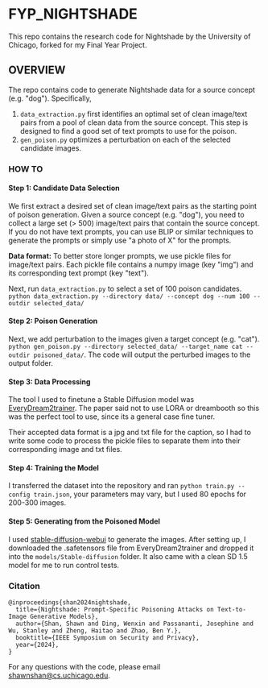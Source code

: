 # FYP_NIGHTSHADE

This repo contains the research code for Nightshade by the University of Chicago, forked for my Final Year Project.

## OVERVIEW

The repo contains code to generate Nightshade data for a source concept (e.g. "dog"). Specifically,

1) `data_extraction.py` first identifies an optimal set of clean image/text pairs from a pool of clean data from the source concept. This step is designed to find a good set of text prompts to use for the poison.
2) `gen_poison.py` optimizes a perturbation on each of the selected candidate images.

### HOW TO

#### Step 1: Candidate Data Selection

We first extract a desired set of clean image/text pairs as the starting point of poison generation. Given a source concept (e.g. "dog"), you need to collect a large set (> 500) image/text pairs that contain the source concept. If you do not have text prompts, you can use BLIP or similar techniques to generate the prompts or simply use "a photo of X" for the prompts.

**Data format:** To better store longer prompts, we use pickle files for image/text pairs. Each pickle file contains a numpy image (key "img") and its corresponding text prompt (key "text"). 

Next, run `data_extraction.py` to select a set of 100 poison candidates. `python data_extraction.py --directory data/ --concept dog --num 100 --outdir selected_data/`

#### Step 2: Poison Generation

Next, we add perturbation to the images given a target concept (e.g. "cat"). `python gen_poison.py --directory selected_data/ --target_name cat --outdir poisoned_data/`. The code will output the perturbed images to the output folder.

#### Step 3: Data Processing

The tool I used to finetune a Stable Diffusion model was [EveryDream2trainer](https://github.com/victorchall/EveryDream2trainer). The paper said not to use LORA or dreambooth so this was the perfect tool to use, since its a general case fine tuner.

Their accepted data format is a jpg and txt file for the caption, so I had to write some code to process the pickle files to separate them into their corresponding image and txt files.

#### Step 4: Training the Model

I transferred the dataset into the repository and ran `python train.py --config train.json`, your parameters may vary, but I used 80 epochs for 200-300 images.

#### Step 5: Generating from the Poisoned Model

I used [stable-diffusion-webui](https://github.com/AUTOMATIC1111/stable-diffusion-webui) to generate the images. After setting up, I downloaded the .safetensors file from EveryDream2trainer and dropped it into the `models/Stable-diffusion` folder. It also came with a clean SD 1.5 model for me to run control tests.

### Citation

```
@inproceedings{shan2024nightshade,
  title={Nightshade: Prompt-Specific Poisoning Attacks on Text-to-Image Generative Models},
  author={Shan, Shawn and Ding, Wenxin and Passananti, Josephine and Wu, Stanley and Zheng, Haitao and Zhao, Ben Y.},
  booktitle={IEEE Symposium on Security and Privacy},
  year={2024},
}
```

For any questions with the code, please email shawnshan@cs.uchicago.edu. 
